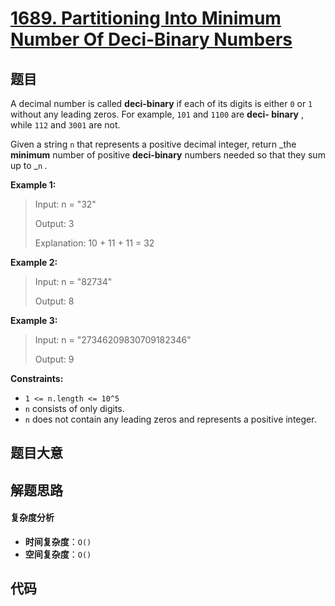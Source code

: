 # [1689. Partitioning Into Minimum Number Of Deci-Binary Numbers](https://leetcode.com/problems/partitioning-into-minimum-number-of-deci-binary-numbers/)

## 题目

A decimal number is called **deci-binary** if each of its digits is either `0`
or `1` without any leading zeros. For example, `101` and `1100` are **deci-
binary** , while `112` and `3001` are not.

Given a string `n` that represents a positive decimal integer, return _the
**minimum** number of positive **deci-binary** numbers needed so that they sum
up to _`n` _._

**Example 1:**

> Input: n = "32"
>
> Output: 3
>
> Explanation: 10 + 11 + 11 = 32

**Example 2:**

> Input: n = "82734"
>
> Output: 8

**Example 3:**

> Input: n = "27346209830709182346"
>
> Output: 9

**Constraints:**

- `1 <= n.length <= 10^5`
- `n` consists of only digits.
- `n` does not contain any leading zeros and represents a positive integer.

## 题目大意

## 解题思路

#### 复杂度分析

- **时间复杂度**：`O()`
- **空间复杂度**：`O()`

## 代码

```javascript

```
